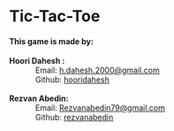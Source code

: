 # Tic-Tac-Toe

#### This game is made by:
**Hoori Dahesh :**<br />
&nbsp;&nbsp;&nbsp;&nbsp;&nbsp;&nbsp;&nbsp;&nbsp;&nbsp;&nbsp;&nbsp;&nbsp;Email: h.dahesh.2000@gmail.com <br />
&nbsp;&nbsp;&nbsp;&nbsp;&nbsp;&nbsp;&nbsp;&nbsp;&nbsp;&nbsp;&nbsp;&nbsp;Github: <a href="https://github.com/hooridahesh">hooridahesh</a><br />      
**Rezvan Abedin:** <br />
&nbsp;&nbsp;&nbsp;&nbsp;&nbsp;&nbsp;&nbsp;&nbsp;&nbsp;&nbsp;&nbsp;&nbsp;Email: Rezvanabedin79@gmail.com<br />
&nbsp;&nbsp;&nbsp;&nbsp;&nbsp;&nbsp;&nbsp;&nbsp;&nbsp;&nbsp;&nbsp;&nbsp;Github: <a href="https://github.com/rezvanabedin">rezvanabedin</a>
